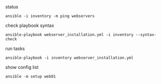 status
```
ansible -i inventory -m ping webservers
```
check playbook syntax
```
ansible-playbook webserver_installation.yml -i inventory --syntax-check
```
run tasks
```
ansible-playbook -i inventory webserver_installation.yml
```
show config list
```
ansible -m setup web01
```